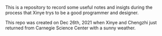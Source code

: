 This is a repository to record some useful notes and insigts during the process that Xinye trys to be a good programmer and designer.

This repo was created on Dec 26th, 2021 when Xinye and Chengzhi just returned from Carnegie Science Center with a sunny weather.
